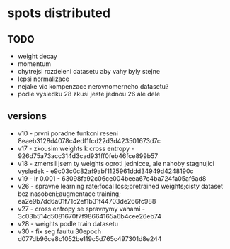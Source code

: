 # spots distributed

## TODO

- weight decay
- momentum
- chytrejsi rozdeleni datasetu aby vahy byly stejne
- lepsi normalizace
- nejake vic kompenzace nerovnomerneho datasetu?
- podle vysledku 28 zkusi jeste jednou 26 ale dele

## versions

- v10 - prvni poradne funkcni reseni 8eaeb3128d4078c4edf1fcd22d3d423501673d7c
- v17 - zkousim weights k cross entropy - 926d75a73acc314d3cad931ff0feb46fce899b57
- v18 - zmensil jsem ty weights oproti jednicce, ale nahoby stagnujici vysledek - e9c03c0c82af9abf1125961ddd34949d4248190c
- v19 - lr 0.001 - 63098fa92c06ce004beea67c4ba724fa05af6ad8
- v26 - spravne learning rate;focal loss;pretrained weights;cisty dataset bez nasobeni;augmentace training; ea2e9b7dd6a01f71c2ef1b31f44703de266fc988
- v27 - cross entropy se spravnymy vahami - 3c03b514d5081670f7f98664165a6b4cee26eb74
- v28 - weights podle train datasetu
- v30 - fix seg faultu 30epoch d077db96ce8c1052be119c5d765c497301d8e244
